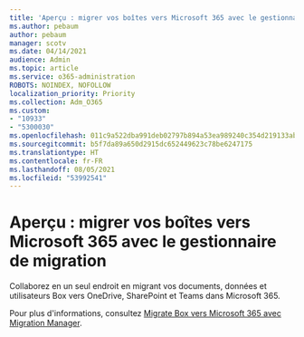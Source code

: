 ```yaml
---
title: 'Aperçu : migrer vos boîtes vers Microsoft 365 avec le gestionnaire de migration'
ms.author: pebaum
author: pebaum
manager: scotv
ms.date: 04/14/2021
audience: Admin
ms.topic: article
ms.service: o365-administration
ROBOTS: NOINDEX, NOFOLLOW
localization_priority: Priority
ms.collection: Adm_O365
ms.custom:
- "10933"
- "5300030"
ms.openlocfilehash: 011c9a522dba991deb02797b894a53ea989240c354d219133ab909a2baceb61a
ms.sourcegitcommit: b5f7da89a650d2915dc652449623c78be6247175
ms.translationtype: HT
ms.contentlocale: fr-FR
ms.lasthandoff: 08/05/2021
ms.locfileid: "53992541"
---
```

# <a name="migrate-box-to-microsoft-365-with-migration-manager"></a>Aperçu : migrer vos boîtes vers Microsoft 365 avec le gestionnaire de migration

Collaborez en un seul endroit en migrant vos documents, données et utilisateurs Box vers OneDrive, SharePoint et Teams dans Microsoft 365.

Pour plus d'informations, consultez [Migrate Box vers Microsoft 365 avec Migration Manager](https://docs.microsoft.com/sharepointmigration/mm-box-overview).